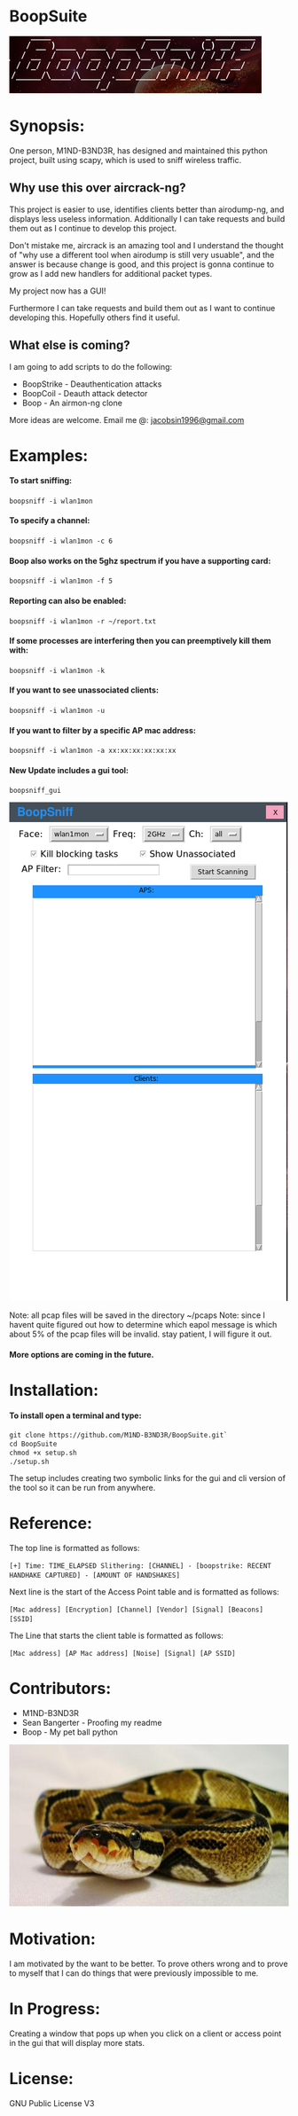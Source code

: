 BoopSuite
===
![alt text](Images/Run.png "Run")

# Synopsis:

One person, M1ND-B3ND3R, has designed and maintained this python project, built
using scapy, which is used to sniff wireless traffic.

## Why use this over aircrack-ng?

This project is easier to use, identifies clients better than airodump-ng, and
displays less useless information. Additionally I can take requests and build
them out as I continue to develop this project.

Don't mistake me, aircrack is an amazing tool and I understand the thought of
\"why use a different tool when airodump is still very usuable\", and the answer
is because change is good, and this project is gonna continue to grow as I add
new handlers for additional packet types.

My project now has a GUI!

Furthermore I can take requests and build them out as I want to continue
developing this. Hopefully others find it useful.

## What else is coming?

I am going to add scripts to do the following:
+ BoopStrike - Deauthentication attacks
+ BoopCoil   - Deauth attack detector
+ Boop       - An airmon-ng clone

More ideas are welcome.
Email me @: jacobsin1996@gmail.com

# Examples:

#### To start sniffing:

`boopsniff -i wlan1mon`

#### To specify a channel:

`boopsniff -i wlan1mon -c 6`

#### Boop also works on the 5ghz spectrum if you have a supporting card:

`boopsniff -i wlan1mon -f 5`

#### Reporting can also be enabled:

`boopsniff -i wlan1mon -r ~/report.txt`

#### If some processes are interfering then you can preemptively kill them with:

`boopsniff -i wlan1mon -k`

#### If you want to see unassociated clients:

`boopsniff -i wlan1mon -u`

#### If you want to filter by a specific AP mac address:

`boopsniff -i wlan1mon -a xx:xx:xx:xx:xx:xx`

#### New Update includes a gui tool:

`boopsniff_gui`

![alt text](Images/Gui.png "Run")

Note: all pcap files will be saved in the directory ~/pcaps
Note: since I havent quite figured out how to determine which eapol
message is which about 5% of the pcap files will be invalid.
stay patient, I will figure it out.

#### More options are coming in the future.

# Installation:

#### To install open a terminal and type:

```
git clone https://github.com/M1ND-B3ND3R/BoopSuite.git`
cd BoopSuite
chmod +x setup.sh
./setup.sh
```

The setup includes creating two symbolic links for the gui and cli version of
the tool so it can be run from anywhere.

# Reference:

The top line is formatted as follows:

`[+] Time: TIME_ELAPSED Slithering: [CHANNEL] - [boopstrike: RECENT HANDHAKE CAPTURED] - [AMOUNT OF HANDSHAKES]`

Next line is the start of the Access Point table and is formatted as follows:

`[Mac address] [Encryption] [Channel] [Vendor] [Signal] [Beacons] [SSID]`

The Line that starts the client table is formatted as follows:

`[Mac address] [AP Mac address] [Noise] [Signal] [AP SSID]`


# Contributors:

+ M1ND-B3ND3R
+ Sean Bangerter - Proofing my readme
+ Boop - My pet ball python

![alt text](Images/boopsuite.jpg "Pet")


# Motivation:

I am motivated by the want to be better. To prove others wrong and to prove
to myself that I can do things that were previously impossible to me.

# In Progress:

Creating a window that pops up when you click on a client or access point in the gui that will display more stats.

# License:

GNU Public License V3
